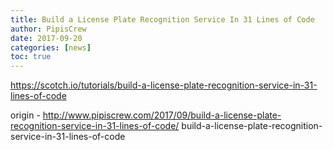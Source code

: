 ```yaml
---
title: Build a License Plate Recognition Service In 31 Lines of Code
author: PipisCrew
date: 2017-09-20
categories: [news]
toc: true
---
```


https://scotch.io/tutorials/build-a-license-plate-recognition-service-in-31-lines-of-code

origin - http://www.pipiscrew.com/2017/09/build-a-license-plate-recognition-service-in-31-lines-of-code/ build-a-license-plate-recognition-service-in-31-lines-of-code